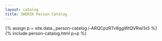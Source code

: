 ```yaml
---
layout: catalog
title: SWERIK Person Catalog
---
```

{% assign p = site.data._person-catalog.i-ARQCpzRTv8ggWtQVRwi1x5 %}
{% include person-catalog.html p=p %}

